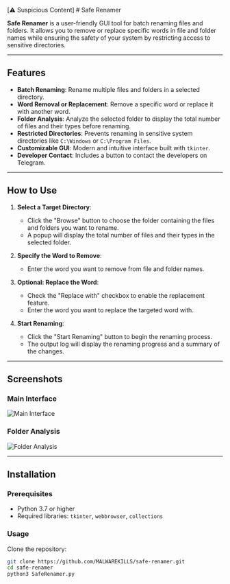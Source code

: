 [⚠️ Suspicious Content] # Safe Renamer

**Safe Renamer** is a user-friendly GUI tool for batch renaming files and folders. It allows you to remove or replace specific words in file and folder names while ensuring the safety of your system by restricting access to sensitive directories.

---

## Features

- **Batch Renaming**: Rename multiple files and folders in a selected directory.
- **Word Removal or Replacement**: Remove a specific word or replace it with another word.
- **Folder Analysis**: Analyze the selected folder to display the total number of files and their types before renaming.
- **Restricted Directories**: Prevents renaming in sensitive system directories like `C:\Windows` or `C:\Program Files`.
- **Customizable GUI**: Modern and intuitive interface built with `tkinter`.
- **Developer Contact**: Includes a button to contact the developers on Telegram.

---

## How to Use

1. **Select a Target Directory**:
   - Click the "Browse" button to choose the folder containing the files and folders you want to rename.
   - A popup will display the total number of files and their types in the selected folder.

2. **Specify the Word to Remove**:
   - Enter the word you want to remove from file and folder names.

3. **Optional: Replace the Word**:
   - Check the "Replace with" checkbox to enable the replacement feature.
   - Enter the word you want to replace the targeted word with.

4. **Start Renaming**:
   - Click the "Start Renaming" button to begin the renaming process.
   - The output log will display the renaming progress and a summary of the changes.

---

## Screenshots

### Main Interface
![Main Interface](https://i.imgur.com/pG8Twpz.png)

### Folder Analysis
![Folder Analysis](https://i.imgur.com/MG3g3DW.png)

---

## Installation

### Prerequisites
- Python 3.7 or higher
- Required libraries: `tkinter`, `webbrowser`, `collections`

### Usage
 Clone the repository:
   ```bash
   git clone https://github.com/MALWAREKILLS/safe-renamer.git
   cd safe-renamer
   python3 SafeRenamer.py
